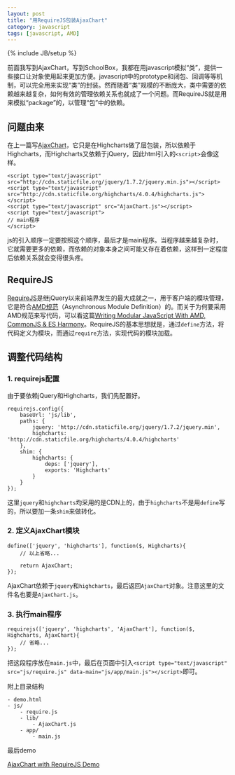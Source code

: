 ```yaml
---
layout: post
title: "用RequireJS包装AjaxChart"
category: javascript
tags: [javascript, AMD]
---
```

{% include JB/setup %}

前面我写到AjaxChart，写到SchoolBox，我都在用javascript模拟“类”，提供一些接口让对象使用起来更加方便。javascript中的prototype和闭包、回调等等机制，可以完全用来实现“类”的封装。然而随着“类”规模的不断庞大，类中需要的依赖越来越复杂，如何有效的管理依赖关系也就成了一个问题。而RequireJS就是用来模拟“package”的，以管理“包”中的依赖。

<!-- break -->

问题由来
----------
在上一篇写[AjaxChart](/javascript/2015/02/05/ajax-chart-for-highcharts/)，它只是在Highcharts做了层包装，所以依赖于Highcharts，而Highcharts又依赖于jQuery，因此html引入的`<script>`会像这样。

    <script type="text/javascript" src="http://cdn.staticfile.org/jquery/1.7.2/jquery.min.js"></script>
    <script type="text/javascript" src="http://cdn.staticfile.org/highcharts/4.0.4/highcharts.js"></script>
    <script type="text/javascript" src="AjaxChart.js"></script>
    <script type="text/javascript">
    // main程序
    </script>

js的引入顺序一定要按照这个顺序，最后才是main程序。当程序越来越复杂时，它就需要更多的依赖，而依赖的对象本身之间可能又存在着依赖，这样到一定程度后依赖关系就会变得很头疼。



RequireJS
----------
[RequireJS](http://www.requirejs.cn/)是继jQuery以来前端界发生的最大成就之一，用于客户端的模块管理，它是符合[AMD规范](https://github.com/amdjs/amdjs-api/wiki/AMD)（Asynchronous Module Definition）的。而关于为何要采用AMD规范来写代码，可以看这篇[Writing Modular JavaScript With AMD, CommonJS & ES Harmony](http://addyosmani.com/writing-modular-js/)。RequireJS的基本思想就是，通过`define`方法，将代码定义为模块，而通过`require`方法，实现代码的模块加载。



调整代码结构
--------------

### 1. requirejs配置 ###

由于要依赖jQuery和Highcharts，我们先配置好。

    requirejs.config({
        baseUrl: 'js/lib',
        paths: {
            jquery: 'http://cdn.staticfile.org/jquery/1.7.2/jquery.min',
            highcharts: 'http://cdn.staticfile.org/highcharts/4.0.4/highcharts'
        },
        shim: {
            highcharts: {
                deps: ['jquery'],
                exports: 'Highcharts'
            }
        }
    });

这里`jquery`和`highcharts`均采用的是CDN上的，由于`highcharts`不是用`define`写的，所以要加一条`shim`来做转化。


### 2. 定义AjaxChart模块 ###

    define(['jquery', 'highcharts'], function($, Highcharts){
        // 以上省略...

        return AjaxChart;
    });

AjaxChart依赖于`jquery`和`highcharts`，最后返回`AjaxChart`对象。注意这里的文件名也要是`AjaxChart.js`。


### 3. 执行main程序 ###

    requirejs(['jquery', 'highcharts', 'AjaxChart'], function($, Highcharts, AjaxChart){
        // 省略...
    });

把这段程序放在`main.js`中，最后在页面中引入`<script type="text/javascript" src="js/require.js" data-main="js/app/main.js"></script>`即可。


附上目录结构

    - demo.html
    - js/
        - require.js
        - lib/
            - AjaxChart.js
        - app/
            - main.js


最后demo

[AjaxChart with RequireJS Demo](/demo/AjaxChart/v2/demo.html)
